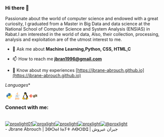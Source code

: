 ### Hi there 👋

Passionate about the world of computer science and endowed with a great curiosity, I graduated from a Master in Big Data and data science at the National School of Computer Science and System Analysis (ENSIAS) in Rabat.I am interested in the world of data, Also, their collection, processing, analysis and exploitation are of the utmost interest to me.

- 💬 Ask me about **Machine Learning,Python, CSS, HTML,C**

- 📫 How to reach me **jbran1996@gmail.com**

- 📄 Know about my experiences [https://jbrane-abrouch.github.io](https://jbrane-abrouch.github.io)


*Languages**
<br>


<img align="left" width="26px" src="https://raw.githubusercontent.com/github/explore/80688e429a7d4ef2fca1e82350fe8e3517d3494d/topics/python/python.png" />
<img align="left" width="26px" src="https://raw.githubusercontent.com/github/explore/80688e429a7d4ef2fca1e82350fe8e3517d3494d/topics/java/java.png" />

<img align="left" width="26px" src="https://raw.githubusercontent.com/github/explore/80688e429a7d4ef2fca1e82350fe8e3517d3494d/topics/linux/linux.png" />

<img align="left" width="26px" src="https://raw.githubusercontent.com/github/explore/80688e429a7d4ef2fca1e82350fe8e3517d3494d/topics/git/git.png" />

<br>
<h3 align="left">Connect with me:</h3>
<p align="left">

<br>
<a href="https://twitter.com/jbranAbrouch" target="blank"><img align="center" src="https://raw.githubusercontent.com/rahuldkjain/github-profile-readme-generator/master/src/images/icons/Social/twitter.svg" alt="proxlight01" height="30" width="40" /></a><a href="https://linkedin.com/in/jbrane-abrouch" target="blank"><img align="center" src="https://raw.githubusercontent.com/rahuldkjain/github-profile-readme-generator/master/src/images/icons/Social/linked-in-alt.svg" alt="proxlight" height="30" width="40" /></a><a href="https://stackoverflow.com/users/11068755/jbrane-abrouch" target="blank"><img align="center" src="https://raw.githubusercontent.com/rahuldkjain/github-profile-readme-generator/master/src/images/icons/Social/stack-overflow.svg" alt="proxlight" height="30" width="40" /></a><a href="https://fb.com/jbrane_abrouch" target="blank"><img align="center" src="https://raw.githubusercontent.com/rahuldkjain/github-profile-readme-generator/master/src/images/icons/Social/facebook.svg" alt="proxlight" height="30" width="40" /></a><a href="https://medium.com/@jbran1996" target="blank"><img align="center" src="https://raw.githubusercontent.com/rahuldkjain/github-profile-readme-generator/master/src/images/icons/Social/medium.svg" alt="@proxlight" height="30" width="40" /></a>

<br> 
  - Jbrane Abrouch | ⵊⴱⵔⴰⵏ ⵏⴰⵢⵜ ⵄⴱⵔⵓⵛ | جبران عبروش

</p>

